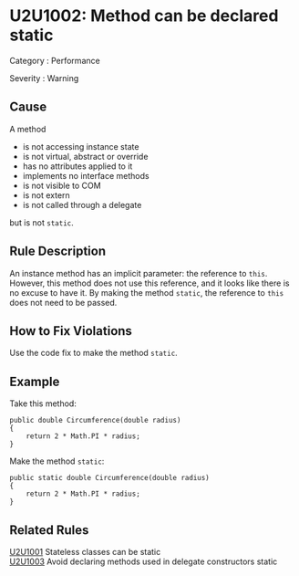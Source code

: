 # U2U1002: Method can be declared static

Category : Performance

Severity : Warning

## Cause

A method

- is not accessing instance state
- is not virtual, abstract or override
- has no attributes applied to it
- implements no interface methods
- is not visible to COM
- is not extern
- is not called through a delegate

but is not `static`.

## Rule Description

An instance method has an implicit parameter: the reference to `this`. However, this method does not use this reference, and it looks like
there is no excuse to have it. By making the method `static`, the reference to `this` does not need to be passed.

## How to Fix Violations

Use the code fix to make the method `static`.

## Example

Take this method:

    public double Circumference(double radius)
    {
        return 2 * Math.PI * radius;
    }

Make the method `static`:

    public static double Circumference(double radius)
    {
        return 2 * Math.PI * radius;
    }

## Related Rules

[U2U1001](U2U1001.md) Stateless classes can be static  
[U2U1003](U2U1003.md) Avoid declaring methods used in delegate constructors static  
